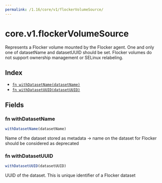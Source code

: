 ```yaml
---
permalink: /1.16/core/v1/flockerVolumeSource/
---
```


# core.v1.flockerVolumeSource

Represents a Flocker volume mounted by the Flocker agent. One and only one of datasetName and datasetUUID should be set. Flocker volumes do not support ownership management or SELinux relabeling.

## Index

* [`fn withDatasetName(datasetName)`](#fn-withdatasetname)
* [`fn withDatasetUUID(datasetUUID)`](#fn-withdatasetuuid)

## Fields

### fn withDatasetName

```ts
withDatasetName(datasetName)
```

Name of the dataset stored as metadata -> name on the dataset for Flocker should be considered as deprecated

### fn withDatasetUUID

```ts
withDatasetUUID(datasetUUID)
```

UUID of the dataset. This is unique identifier of a Flocker dataset